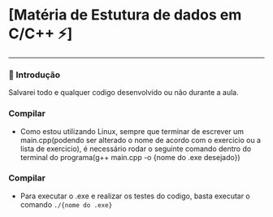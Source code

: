 # [Matéria de Estutura de dados em C/C++ ⚡️]

---

### 🎉 Introdução

Salvarei todo e qualquer codigo desenvolvido ou não durante a aula.

### Compilar

- Como estou utilizando Linux, sempre que terminar de escrever um main.cpp(podendo ser alterado o nome de acordo com o exercicio ou a lista de exercicio), é necessário rodar o seguinte comando dentro do terminal do programa(g++ main.cpp -o {nome do .exe desejado})

### Compilar

- Para executar o .exe e realizar os testes do codigo, basta executar o comando `./{nome do .exe}`
